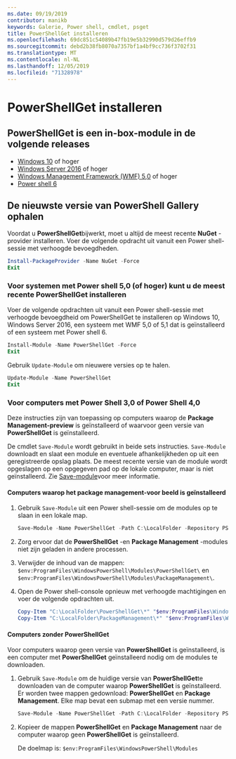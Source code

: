 ```yaml
---
ms.date: 09/19/2019
contributor: manikb
keywords: Galerie, Power shell, cmdlet, psget
title: PowerShellGet installeren
ms.openlocfilehash: 69dc851c54089b47fb19e5b32990d579d26effb9
ms.sourcegitcommit: debd2b38fb8070a7357bf1a4bf9cc736f3702f31
ms.translationtype: MT
ms.contentlocale: nl-NL
ms.lasthandoff: 12/05/2019
ms.locfileid: "71328978"
---
```

# <a name="installing-powershellget"></a>PowerShellGet installeren

## <a name="powershellget-is-an-in-box-module-in-the-following-releases"></a>PowerShellGet is een in-box-module in de volgende releases

- [Windows 10](https://www.microsoft.com/windows) of hoger
- [Windows Server 2016](/windows-server/windows-server) of hoger
- [Windows Management Framework (WMF) 5,0](https://www.microsoft.com/download/details.aspx?id=50395) of hoger
- [Power shell 6](https://github.com/PowerShell/PowerShell/releases)

## <a name="get-the-latest-version-from-powershell-gallery"></a>De nieuwste versie van PowerShell Gallery ophalen

Voordat u **PowerShellGet**bijwerkt, moet u altijd de meest recente **NuGet** -provider installeren. Voer de volgende opdracht uit vanuit een Power shell-sessie met verhoogde bevoegdheden.

```powershell
Install-PackageProvider -Name NuGet -Force
Exit
```

### <a name="for-systems-with-powershell-50-or-newer-you-can-install-the-latest-powershellget"></a>Voor systemen met Power shell 5,0 (of hoger) kunt u de meest recente PowerShellGet installeren

Voer de volgende opdrachten uit vanuit een Power shell-sessie met verhoogde bevoegdheid om PowerShellGet te installeren op Windows 10, Windows Server 2016, een systeem met WMF 5,0 of 5,1 dat is geïnstalleerd of een systeem met Power shell 6.

```powershell
Install-Module -Name PowerShellGet -Force
Exit
```

Gebruik `Update-Module` om nieuwere versies op te halen.

```powershell
Update-Module -Name PowerShellGet
Exit
```

### <a name="for-computers-running-powershell-30-or-powershell-40"></a>Voor computers met Power Shell 3,0 of Power Shell 4,0

Deze instructies zijn van toepassing op computers waarop de **Package Management-preview** is geïnstalleerd of waarvoor geen versie van **PowerShellGet** is geïnstalleerd.

De cmdlet `Save-Module` wordt gebruikt in beide sets instructies. `Save-Module` downloadt en slaat een module en eventuele afhankelijkheden op uit een geregistreerde opslag plaats. De meest recente versie van de module wordt opgeslagen op een opgegeven pad op de lokale computer, maar is niet geïnstalleerd. Zie [Save-module](/powershell/module/PowershellGet/Save-Module)voor meer informatie.

#### <a name="computers-with-the-packagemanagement-preview-installed"></a>Computers waarop het package management-voor beeld is geïnstalleerd

1. Gebruik `Save-Module` uit een Power shell-sessie om de modules op te slaan in een lokale map.

   ```powershell
   Save-Module -Name PowerShellGet -Path C:\LocalFolder -Repository PSGallery
   ```

1. Zorg ervoor dat de **PowerShellGet** -en **Package Management** -modules niet zijn geladen in andere processen.
1. Verwijder de inhoud van de mappen: `$env:ProgramFiles\WindowsPowerShell\Modules\PowerShellGet\` en `$env:ProgramFiles\WindowsPowerShell\Modules\PackageManagement\`.
1. Open de Power shell-console opnieuw met verhoogde machtigingen en voer de volgende opdrachten uit.

   ```powershell
   Copy-Item "C:\LocalFolder\PowerShellGet\*" "$env:ProgramFiles\WindowsPowerShell\Modules\PowerShellGet\" -Recurse -Force
   Copy-Item "C:\LocalFolder\PackageManagement\*" "$env:ProgramFiles\WindowsPowerShell\Modules\PackageManagement\" -Recurse -Force
   ```

#### <a name="computers-without-powershellget"></a>Computers zonder PowerShellGet

Voor computers waarop geen versie van **PowerShellGet** is geïnstalleerd, is een computer met **PowerShellGet** geïnstalleerd nodig om de modules te downloaden.

1. Gebruik `Save-Module` om de huidige versie van **PowerShellGet**te downloaden van de computer waarop **PowerShellGet** is geïnstalleerd. Er worden twee mappen gedownload: **PowerShellGet** en **Package Management**. Elke map bevat een submap met een versie nummer.

   ```powershell
   Save-Module -Name PowerShellGet -Path C:\LocalFolder -Repository PSGallery
   ```

1. Kopieer de mappen **PowerShellGet** en **Package Management** naar de computer waarop geen **PowerShellGet** is geïnstalleerd.

   De doelmap is: `$env:ProgramFiles\WindowsPowerShell\Modules`

